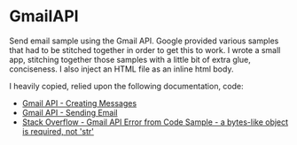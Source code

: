 # GmailAPI

Send email sample using the Gmail API. Google provided various samples that had to be stitched together in order to get this to work. I wrote a small app, stitching together those samples with a little bit of extra glue, conciseness. I also inject an HTML file as an inline html body.

I heavily copied, relied upon the following documentation, code:

* [Gmail API - Creating Messages](https://developers.google.com/gmail/api/guides/sending#creating_messages)
* [Gmail API - Sending Email](https://developers.google.com/gmail/api/guides/sending)
* [Stack Overflow - Gmail API Error from Code Sample - a bytes-like object is required, not 'str'](https://stackoverflow.com/questions/43352496/gmail-api-error-from-code-sample-a-bytes-like-object-is-required-not-str)
